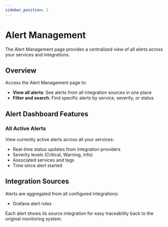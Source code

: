 ```yaml
---
sidebar_position: 2
---
```


# Alert Management

The Alert Management page provides a centralized view of all alerts across your services and integrations.

## Overview

Access the Alert Management page to:

- **View all alerts**: See alerts from all integration sources in one place
- **Filter and search**: Find specific alerts by service, severity, or status

## Alert Dashboard Features

### All Active Alerts
View currently active alerts across all your services:
- Real-time status updates from integration providers
- Severity levels (Critical, Warning, Info)
- Associated services and tags
- Time since alert started

## Integration Sources

Alerts are aggregated from all configured integrations:
- Grafana alert rules

Each alert shows its source integration for easy traceability back to the original monitoring system.
